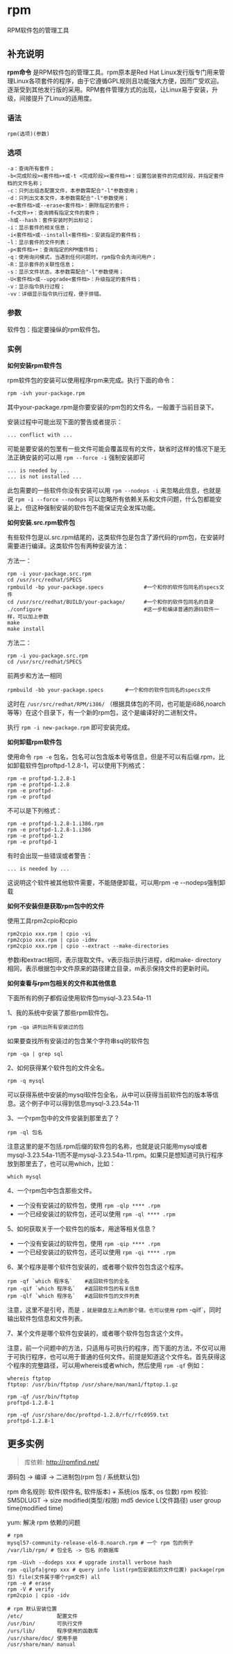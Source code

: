#  rpm

RPM软件包的管理工具

##  补充说明

**rpm命令** 是RPM软件包的管理工具。rpm原本是Red Hat
Linux发行版专门用来管理Linux各项套件的程序，由于它遵循GPL规则且功能强大方便，因而广受欢迎。逐渐受到其他发行版的采用。RPM套件管理方式的出现，让Linux易于安装，升级，间接提升了Linux的适用度。

###  语法

    
    
    rpm(选项)(参数)
    

###  选项

    
    
    -a：查询所有套件；
    -b<完成阶段><套件档>+或-t <完成阶段><套件档>+：设置包装套件的完成阶段，并指定套件档的文件名称；
    -c：只列出组态配置文件，本参数需配合"-l"参数使用；
    -d：只列出文本文件，本参数需配合"-l"参数使用；
    -e<套件档>或--erase<套件档>：删除指定的套件；
    -f<文件>+：查询拥有指定文件的套件；
    -h或--hash：套件安装时列出标记；
    -i：显示套件的相关信息；
    -i<套件档>或--install<套件档>：安装指定的套件档；
    -l：显示套件的文件列表；
    -p<套件档>+：查询指定的RPM套件档；
    -q：使用询问模式，当遇到任何问题时，rpm指令会先询问用户；
    -R：显示套件的关联性信息；
    -s：显示文件状态，本参数需配合"-l"参数使用；
    -U<套件档>或--upgrade<套件档>：升级指定的套件档；
    -v：显示指令执行过程；
    -vv：详细显示指令执行过程，便于排错。
    

###  参数

软件包：指定要操纵的rpm软件包。

###  实例

**如何安装rpm软件包**

rpm软件包的安装可以使用程序rpm来完成。执行下面的命令：

    
    
    rpm -ivh your-package.rpm
    

其中your-package.rpm是你要安装的rpm包的文件名，一般置于当前目录下。

安装过程中可能出现下面的警告或者提示：

    
    
    ... conflict with ...
    

可能是要安装的包里有一些文件可能会覆盖现有的文件，缺省时这样的情况下是无法正确安装的可以用 ` rpm --force -i ` 强制安装即可

    
    
    ... is needed by ...
    ... is not installed ...
    

此包需要的一些软件你没有安装可以用 ` rpm --nodeps -i ` 来忽略此信息，也就是说 ` rpm -i --force --nodeps `
可以忽略所有依赖关系和文件问题，什么包都能安装上，但这种强制安装的软件包不能保证完全发挥功能。

**如何安装.src.rpm软件包**

有些软件包是以.src.rpm结尾的，这类软件包是包含了源代码的rpm包，在安装时需要进行编译。这类软件包有两种安装方法：

方法一：

    
    
    rpm -i your-package.src.rpm
    cd /usr/src/redhat/SPECS
    rpmbuild -bp your-package.specs             #一个和你的软件包同名的specs文件
    cd /usr/src/redhat/BUILD/your-package/      #一个和你的软件包同名的目录
    ./configure                                 #这一步和编译普通的源码软件一样，可以加上参数
    make
    make install
    

方法二：

    
    
    rpm -i you-package.src.rpm
    cd /usr/src/redhat/SPECS
    

前两步和方法一相同

    
    
    rpmbuild -bb your-package.specs       #一个和你的软件包同名的specs文件
    

这时在 ` /usr/src/redhat/RPM/i386/ `
（根据具体包的不同，也可能是i686,noarch等等）在这个目录下，有一个新的rpm包，这个是编译好的二进制文件。

执行 ` rpm -i new-package.rpm ` 即可安装完成。

**如何卸载rpm软件包**

使用命令 ` rpm -e ` 包名，包名可以包含版本号等信息，但是不可以有后缀.rpm，比如卸载软件包proftpd-1.2.8-1，可以使用下列格式：

    
    
    rpm -e proftpd-1.2.8-1
    rpm -e proftpd-1.2.8
    rpm -e proftpd-
    rpm -e proftpd
    

不可以是下列格式：

    
    
    rpm -e proftpd-1.2.8-1.i386.rpm
    rpm -e proftpd-1.2.8-1.i386
    rpm -e proftpd-1.2
    rpm -e proftpd-1
    

有时会出现一些错误或者警告：

    
    
    ... is needed by ...
    

这说明这个软件被其他软件需要，不能随便卸载，可以用rpm -e --nodeps强制卸载

**如何不安装但是获取rpm包中的文件**

使用工具rpm2cpio和cpio

    
    
    rpm2cpio xxx.rpm | cpio -vi
    rpm2cpio xxx.rpm | cpio -idmv
    rpm2cpio xxx.rpm | cpio --extract --make-directories
    

参数i和extract相同，表示提取文件。v表示指示执行进程，d和make-
directory相同，表示根据包中文件原来的路径建立目录，m表示保持文件的更新时间。

**如何查看与rpm包相关的文件和其他信息**

下面所有的例子都假设使用软件包mysql-3.23.54a-11

1、我的系统中安装了那些rpm软件包。

    
    
    rpm -qa 讲列出所有安装过的包
    

如果要查找所有安装过的包含某个字符串sql的软件包

    
    
    rpm -qa | grep sql
    

2、如何获得某个软件包的文件全名。

    
    
    rpm -q mysql
    

可以获得系统中安装的mysql软件包全名，从中可以获得当前软件包的版本等信息。这个例子中可以得到信息mysql-3.23.54a-11

3、一个rpm包中的文件安装到那里去了？

    
    
    rpm -ql 包名
    

注意这里的是不包括.rpm后缀的软件包的名称，也就是说只能用mysql或者mysql-3.23.54a-11而不是mysql-3.23.54a-11.rpm。如果只是想知道可执行程序放到那里去了，也可以用which，比如：

    
    
    which mysql
    

4、一个rpm包中包含那些文件。

  * 一个没有安装过的软件包，使用 ` rpm -qlp **** .rpm `
  * 一个已经安装过的软件包，还可以使用 ` rpm -ql **** .rpm `

5、如何获取关于一个软件包的版本，用途等相关信息？

  * 一个没有安装过的软件包，使用 ` rpm -qip **** .rpm `
  * 一个已经安装过的软件包，还可以使用 ` rpm -qi **** .rpm `

6、某个程序是哪个软件包安装的，或者哪个软件包包含这个程序。

    
    
    rpm -qf `which 程序名`    #返回软件包的全名
    rpm -qif `which 程序名`   #返回软件包的有关信息
    rpm -qlf `which 程序名`   #返回软件包的文件列表
    

注意，这里不是引号，而是 ` ，就是键盘左上角的那个键。也可以使用 ` rpm -qilf`，同时输出软件包信息和文件列表。

7、某个文件是哪个软件包安装的，或者哪个软件包包含这个文件。

注意，前一个问题中的方法，只适用与可执行的程序，而下面的方法，不仅可以用于可执行程序，也可以用于普通的任何文件。前提是知道这个文件名。首先获得这个程序的完整路径，可以用whereis或者which，然后使用
` rpm -qf ` 例如：

    
    
    whereis ftptop
    ftptop: /usr/bin/ftptop /usr/share/man/man1/ftptop.1.gz
    
    rpm -qf /usr/bin/ftptop
    proftpd-1.2.8-1
    
    rpm -qf /usr/share/doc/proftpd-1.2.8/rfc/rfc0959.txt
    proftpd-1.2.8-1
    

##  更多实例

> 库依赖: [ http://rpmfind.net/ ](http://rpmfind.net/)

源码包 -> 编译 -> 二进制包(rpm 包 / 系统默认包)

rpm 命名规则: 软件(软件名, 软件版本) + 系统(os 版本, os 位数) rpm 校验: SM5DLUGT -> size
modified(类型/权限) md5 device L(文件路径) user group time(modified time)

yum: 解决 rpm 依赖的问题

    
    
    # rpm
    mysql57-community-release-el6-8.noarch.rpm # 一个 rpm 包的例子
    /var/lib/rpm/ # 包全名 -> 包名 的数据库
    
    rpm -Uivh --dodeps xxx # upgrade install verbose hash
    rpm -qilpfa|grep xxx # query info list(rpm包安装后的文件位置) package(rpm 包) file(文件属于哪个rpm文件) all
    rpm -e # erase
    rpm -V # verify
    rpm2cpio | cpio -idv
    
    # rpm 默认安装位置
    /etc/           配置文件
    /usr/bin/       可执行文件
    /urs/lib/       程序使用的函数库
    /usr/share/doc/ 使用手册
    /usr/share/man/ manual
    

